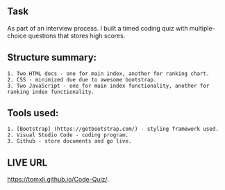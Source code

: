 ## Task

As part of an interview process. I built a timed coding quiz with multiple-choice questions that stores high scores. 

## Structure summary:

```
1. Two HTML docs - one for main index, another for ranking chart.
2. CSS - minimized due due to awesome bootstrap.
3. Two JavaScript - one for main index functionality, another for ranking index functionality.
```

## Tools used:

```
1. [Bootstrap] (https://getbootstrap.com/) - styling framework used.
2. Visual Studio Code - coding program.
3. Github - store documents and go live.
```

## LIVE URL

https://tomxli.github.io/Code-Quiz/.
